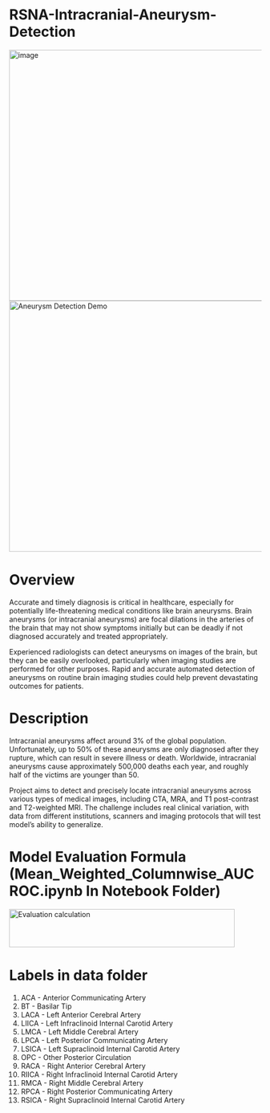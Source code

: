 # RSNA-Intracranial-Aneurysm-Detection
<img width="1000" height="500" alt="image" src="https://github.com/user-attachments/assets/0ded079f-a8b8-4dad-bcb0-ba29c105d277" />
<img src="https://github.com/Bempong-Sylvester-Obese/RSNA-Intracranial-Aneurysm-Detection/blob/main/aneurysm_trace-ezgif.com-optimize.gif?raw=true" alt="Aneurysm Detection Demo" width="1000" height="500" />

# Overview
Accurate and timely diagnosis is critical in healthcare, especially for potentially life-threatening medical conditions like brain aneurysms. Brain aneurysms (or intracranial aneurysms) are focal dilations in the arteries of the brain that may not show symptoms initially but can be deadly if not diagnosed accurately and treated appropriately.

Experienced radiologists can detect aneurysms on images of the brain, but they can be easily overlooked, particularly when imaging studies are performed for other purposes. Rapid and accurate automated detection of aneurysms on routine brain imaging studies could help prevent devastating outcomes for patients.

# Description
Intracranial aneurysms affect around 3% of the global population. Unfortunately, up to 50% of these aneurysms are only diagnosed after they rupture, which can result in severe illness or death. Worldwide, intracranial aneurysms cause approximately 500,000 deaths each year, and roughly half of the victims are younger than 50.

 Project aims to detect and precisely locate intracranial aneurysms across various types of medical images, including CTA, MRA, and T1 post-contrast and T2-weighted MRI. The challenge includes real clinical variation, with data from different institutions, scanners and imaging protocols that will test model’s ability to generalize.
 
 # Model Evaluation Formula (Mean_Weighted_Columnwise_AUCROC.ipynb In Notebook Folder)
 <img width="450" height="76" alt="Evaluation calculation" src="https://github.com/user-attachments/assets/784a3a20-7205-4c02-9dd5-8000bf58529b" /> 

# Labels in data folder
1. ACA - Anterior Communicating Artery
2. BT - Basilar Tip
3. LACA - Left Anterior Cerebral Artery
4. LIICA - Left Infraclinoid Internal Carotid Artery
5. LMCA - Left Middle Cerebral Artery
6. LPCA - Left Posterior Communicating Artery
7. LSICA - Left Supraclinoid Internal Carotid Artery
8. OPC - Other Posterior Circulation
9. RACA - Right Anterior Cerebral Artery
10. RIICA - Right Infraclinoid Internal Carotid Artery
11. RMCA -  Right Middle Cerebral Artery
12. RPCA - Right Posterior Communicating Artery
13. RSICA - Right Supraclinoid Internal Carotid Artery
